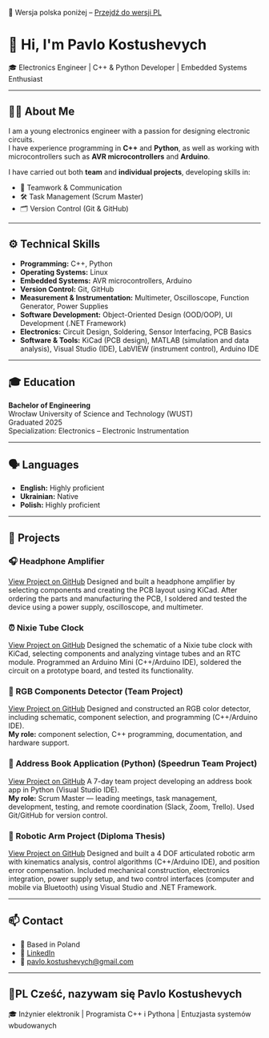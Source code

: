 📄 Wersja polska poniżej – [Przejdź do wersji PL](#-pl-czesc-nazywam-sie-pavlo-kostushevych)

# 👋 Hi, I'm Pavlo Kostushevych

🎓 Electronics Engineer | C++ & Python Developer | Embedded Systems Enthusiast

---

## 👨‍💻 About Me

I am a young electronics engineer with a passion for designing electronic circuits.  
I have experience programming in **C++** and **Python**, as well as working with microcontrollers such as **AVR microcontrollers** and **Arduino**.

I have carried out both **team** and **individual projects**, developing skills in:  
- 🧠 Teamwork & Communication  
- 🛠️ Task Management (Scrum Master)  
- 🗂️ Version Control (Git & GitHub)  

---

## ⚙️ Technical Skills

- **Programming:** C++, Python  
- **Operating Systems:** Linux  
- **Embedded Systems:** AVR microcontrollers, Arduino  
- **Version Control:** Git, GitHub  
- **Measurement & Instrumentation:** Multimeter, Oscilloscope, Function Generator, Power Supplies  
- **Software Development:** Object-Oriented Design (OOD/OOP), UI Development (.NET Framework)  
- **Electronics:** Circuit Design, Soldering, Sensor Interfacing, PCB Basics  
- **Software & Tools:** KiCad (PCB design), MATLAB (simulation and data analysis), Visual Studio (IDE), LabVIEW (instrument control), Arduino IDE  

---

## 🎓 Education

**Bachelor of Engineering**  
Wrocław University of Science and Technology (WUST)  
Graduated 2025  
Specialization: Electronics – Electronic Instrumentation

---

## 🗣️ Languages

- **English:** Highly proficient  
- **Ukrainian:** Native  
- **Polish:** Highly proficient

---

## 📂 Projects

### 🎧 Headphone Amplifier
[View Project on GitHub](https://github.com/pavlokostushevych/Headphone-Amplifier)
Designed and built a headphone amplifier by selecting components and creating the PCB layout using KiCad. After ordering the parts and manufacturing the PCB, I soldered and tested the device using a power supply, oscilloscope, and multimeter.

### ⏰ Nixie Tube Clock
[View Project on GitHub](https://github.com/YOUR_USERNAME/headphone-amplifier)
Designed the schematic of a Nixie tube clock with KiCad, selecting components and analyzing vintage tubes and an RTC module. Programmed an Arduino Mini (C++/Arduino IDE), soldered the circuit on a prototype board, and tested its functionality.

### 🌈 RGB Components Detector (Team Project)
[View Project on GitHub](https://github.com/YOUR_USERNAME/headphone-amplifier)
Designed and constructed an RGB color detector, including schematic, component selection, and programming (C++/Arduino IDE).  
**My role:** component selection, C++ programming, documentation, and hardware support.

### 📇 Address Book Application (Python) (Speedrun Team Project)
[View Project on GitHub](https://github.com/YOUR_USERNAME/headphone-amplifier)
A 7-day team project developing an address book app in Python (Visual Studio IDE).  
**My role:** Scrum Master — leading meetings, task management, development, testing, and remote coordination (Slack, Zoom, Trello). Used Git/GitHub for version control.

### 🤖 Robotic Arm Project (Diploma Thesis)
[View Project on GitHub](https://github.com/YOUR_USERNAME/headphone-amplifier)
Designed and built a 4 DOF articulated robotic arm with kinematics analysis, control algorithms (C++/Arduino IDE), and position error compensation. Included mechanical construction, electronics integration, power supply setup, and two control interfaces (computer and mobile via Bluetooth) using Visual Studio and .NET Framework.

---

## 📫 Contact

- 📍 Based in Poland  
- 💼 [LinkedIn](https://www.linkedin.com/in/pavlo-kostushevych-ab364b376/)  
- 📧 pavlo.kostushevych@gmail.com

---

## 👋PL Cześć, nazywam się Pavlo Kostushevych

🎓 Inżynier elektronik | Programista C++ i Pythona | Entuzjasta systemów wbudowanych

